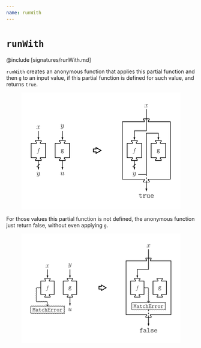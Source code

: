 ```yaml
---
name: runWith
---
```


# `runWith`

@include [signatures/runWith.md]

`runWith` creates an anonymous function that applies this partial function and then `g` to an input value, if this partial function is defined for such value, and returns `true`.

<figure class="diagram">
  <img src="images/runWith.svg" alt="runWith function">
  <!-- <figcaption class="diagram-desc"></figcaption> -->
</figure>

For those values this partial function is not defined, the anonymous function just return false, without even applying `g`.

<figure class="diagram">
  <img src="images/runWith.2.svg" alt="runWith function">
  <!-- <figcaption class="diagram-desc"></figcaption> -->
</figure>
